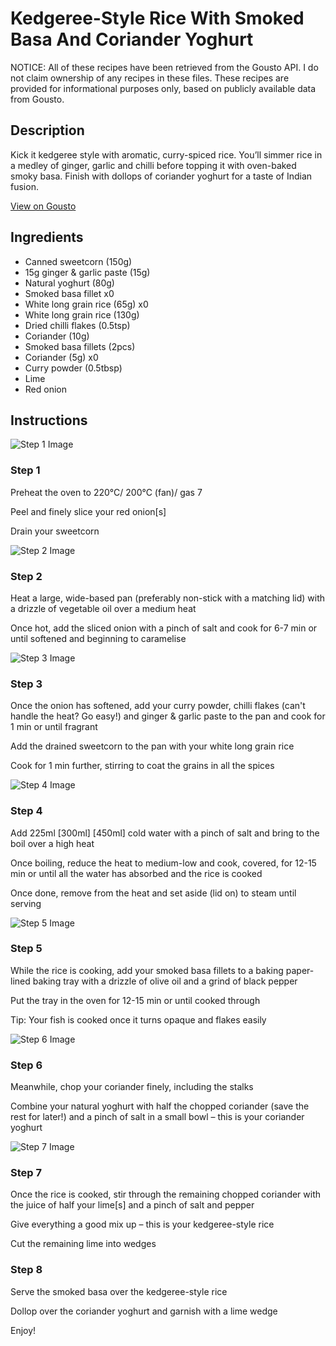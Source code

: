 # Kedgeree-Style Rice With Smoked Basa And Coriander Yoghurt

NOTICE: All of these recipes have been retrieved from the Gousto API. I do not claim ownership of any recipes in these files. These recipes are provided for informational purposes only, based on publicly available data from Gousto.

## Description

Kick it kedgeree style with aromatic, curry-spiced rice. You’ll simmer rice in a medley of ginger, garlic and chilli before topping it with oven-baked smoky basa. Finish with dollops of coriander yoghurt for a taste of Indian fusion.

[View on Gousto](https://www.gousto.co.uk/recipes/cookbook/smoky-fish-masala-corn-rice)

## Ingredients

- Canned sweetcorn (150g)
- 15g ginger & garlic paste (15g)
- Natural yoghurt (80g)
- Smoked basa fillet x0
- White long grain rice (65g) x0
- White long grain rice (130g)
- Dried chilli flakes (0.5tsp)
- Coriander (10g)
- Smoked basa fillets (2pcs)
- Coriander (5g) x0
- Curry powder (0.5tbsp)
- Lime
- Red onion

## Instructions

![Step 1 Image](https://production-media.gousto.co.uk/cms/recipe-step-image/step-1-1680604420038-x200.jpg)

### Step 1

Preheat the oven to 220°C/ 200°C (fan)/ gas 7

Peel and finely slice your red onion[s]

Drain your sweetcorn

![Step 2 Image](https://production-media.gousto.co.uk/cms/recipe-step-image/step-2-1680604422577-x200.jpg)

### Step 2

Heat a large, wide-based pan (preferably non-stick with a matching lid) with a drizzle of vegetable oil over a medium heat

Once hot, add the sliced onion with a pinch of salt and cook for 6-7 min or until softened and beginning to caramelise

![Step 3 Image](https://production-media.gousto.co.uk/cms/recipe-step-image/step-3-1680604425177-x200.jpg)

### Step 3

Once the onion has softened, add your curry powder, chilli flakes (can't handle the heat? Go easy!) and ginger & garlic paste to the pan and cook for 1 min or until fragrant

Add the drained sweetcorn to the pan with your white long grain rice

Cook for 1 min further, stirring to coat the grains in all the spices

![Step 4 Image](https://production-media.gousto.co.uk/cms/recipe-step-image/step-4-1680604427934-x200.jpg)

### Step 4

Add 225ml <span class="text-purple">[300ml] </span><span class="text-danger">[450ml]</span> cold water with a pinch of salt and bring to the boil over a high heat

Once boiling, reduce the heat to medium-low and cook, covered, for 12-15 min or until all the water has absorbed and the rice is cooked

Once done, remove from the heat and set aside (lid on) to steam until serving

![Step 5 Image](https://production-media.gousto.co.uk/cms/recipe-step-image/step-5-1680604431105-x200.jpg)

### Step 5

While the rice is cooking, add your smoked basa fillets to a baking paper-lined baking tray with a drizzle of olive oil and a grind of black pepper

Put the tray in the oven for 12-15 min or until cooked through

Tip: Your fish is cooked once it turns opaque and flakes easily

![Step 6 Image](https://production-media.gousto.co.uk/cms/recipe-step-image/step-6-1680604434018-x200.jpg)

### Step 6

Meanwhile, chop your coriander finely, including the stalks

Combine your natural yoghurt with half the chopped coriander (save the rest for later!) and a pinch of salt in a small bowl – this is your coriander yoghurt

![Step 7 Image](https://production-media.gousto.co.uk/cms/recipe-step-image/step-7-1680604437578-x200.jpg)

### Step 7

Once the rice is cooked, stir through the remaining chopped coriander with the juice of half your lime[s] and a pinch of salt and pepper

Give everything a good mix up – this is your kedgeree-style rice

Cut the remaining lime into wedges

### Step 8

Serve the smoked basa over the kedgeree-style rice

Dollop over the coriander yoghurt and garnish with a lime wedge

Enjoy!


